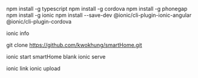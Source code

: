 npm install -g typescript
npm install -g cordova
npm install -g phonegap
npm install -g ionic
npm install --save-dev @ionic/cli-plugin-ionic-angular @ionic/cli-plugin-cordova

ionic info

git clone https://github.com/kwokhung/smartHome.git

ionic start smartHome blank
ionic serve

ionic link
ionic upload